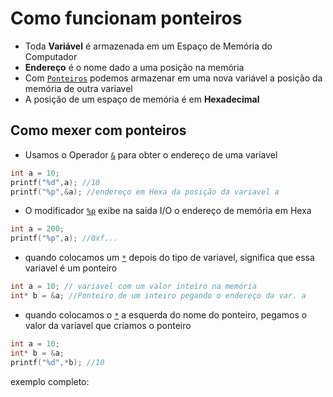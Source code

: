 # Como funcionam ponteiros

* Toda **Variável** é armazenada em um Espaço de Memória do Computador
* **Endereço** é o nome dado a uma posição na memória
* Com [`Ponteiros`]() podemos armazenar em uma nova variável a posição da memória de outra variavel
* A posição de um espaço de memória é em **Hexadecimal**

## Como mexer com ponteiros

* Usamos o Operador [`&`]() para obter o endereço de uma variavel

```c
int a = 10;
printf("%d",a); //10
printf("%p",&a); //endereço em Hexa da posição da variavel a
```
* O modificador [`%p`]() exibe na saida I/O o endereço de memória em Hexa

```c
int a = 200;
printf("%p",a); //0xf...
```
* quando colocamos um [`*`]() depois do tipo de variavel, significa que essa variavel é um ponteiro

```c
int a = 10; // variavel com um valor inteiro na memória
int* b = &a; //Ponteiro de um inteiro pegando o endereço da var. a
```
* quando colocamos o [`*`]() a esquerda do nome do ponteiro, pegamos o valor da variavel que criamos o ponteiro

```c
int a = 10;
int* b = &a;
printf("%d",*b); //10
```

exemplo completo:

```c

```